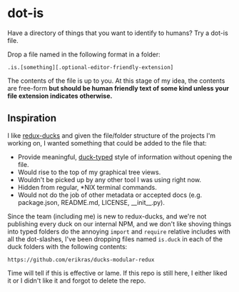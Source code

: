 # dot-is

Have a directory of things that you want to identify to humans? Try a dot-is file.

Drop a file named in the following format in a folder:

```
.is.[something][.optional-editor-friendly-extension]
```

The contents of the file is up to you. At this stage of my idea, the contents are free-form **but should be human friendly text of some kind unless your file extension indicates otherwise.**

## Inspiration

I like [redux-ducks](https://github.com/erikras/ducks-modular-redux) and given the file/folder structure of the projects I'm working on, I wanted something that could be added to the file that:

* Provide meaningful, [duck-typed](https://en.wikipedia.org/wiki/Duck_typing) style of information without opening the file.
* Would rise to the top of my graphical tree views.
* Wouldn't be picked up by any other tool I was using right now.
* Hidden from regular, \*NIX terminal commands.
* Would not do the job of other metadata or accepted docs (e.g. package.json, README.md, LICENSE, \_\_init\_\_.py).

Since the team (including me) is new to redux-ducks, and we're not publishing every duck on our internal NPM, and we don't like shoving things into typed folders do the annoying `import` and `require` relative includes with all the dot-slashes, I've been dropping files named `is.duck` in each of the duck folders with the following contents:

```
https://github.com/erikras/ducks-modular-redux
```

Time will tell if this is effective or lame. If this repo is still here, I either liked it or I didn't like it and forgot to delete the repo.
